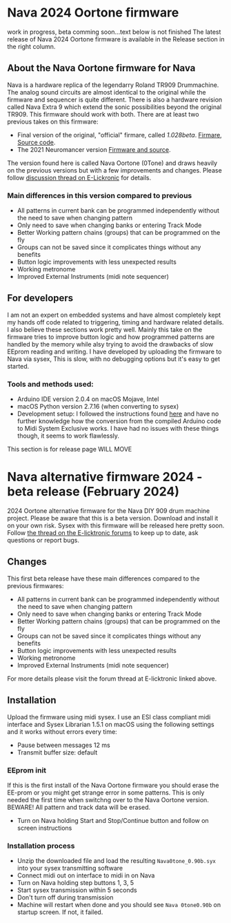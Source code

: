 # Nava 2024 Oortone firmware
work in progress, beta comming soon...text below is not finished
The latest release of Nava 2024 Oortone firmware is available in the Release section in the right column. 

## About the Nava Oortone firmware for Nava
Nava is a hardware replica of the legendarry Roland TR909 Drummachine. The analog sound circuits are almost identical to the original while the firmware and sequencer is quite different. There is also a hardware revision called Nava Extra 9 which extend the sonic possibilities beyond the original TR909. This firmware should work with both. 
There are at least two previous takes on this firmware:
* Final version of the original, "official" firmare, called *1.028beta*. [Firmare](http://www.e-licktronic.com/forum/viewtopic.php?t=864), [Source code](https://github.com/e-licktronic/Nava-v1.0).
* The 2021 Neuromancer version [Firmware and source](https://github.com/BenZonneveld/Nava-2021-Firmware/releases/tag/Nava2021Neuro-20211030).

The version found here is called Nava Oortone (0Tone) and draws heavily on the previous versions but with a few improvements and changes. Please follow [discussion thread on E-Lickronic](http://www.e-licktronic.com/forum/viewtopic.php?t=3076) for details.

### Main differences in this version compared to previous
* All patterns in current bank can be programmed independently without the need to save when changing pattern
* Only need to save when changing banks or entering Track Mode
* Better Working pattern chains (groups) that can be programmed on the fly
* Groups can not be saved since it complicates things without any benefits
* Button logic improvements with less unexpected results
* Working metronome
* Improved External Instruments (midi note sequencer)

## For developers
I am not an expert on embedded systems and have almost completely kept my hands off code related to triggering, timing and hardware related details. I also believe these sections work pretty well. Mainly this take on the firmware tries to improve button logic and how programmed patterns are handled by the memory while alsy trying to avoid the drawbacks of slow EEprom reading and writing. I have developed by uploading the firmware to Nava via sysex, This is slow, with no debugging options but it's easy to get started.

### Tools and methods used:
* Arduino IDE version 2.0.4 on macOS Mojave, Intel
* macOS Python version 2.7.16 (when converting to sysex)
* Development setup: I followed the instructions found [here](https://github.com/sandormatyi/Nava-909-firmware) and have no further knowledge how the conversion from the compiled Arduino code to Midi System Exclusive works. I have had no issues with these things though, it seems to work flawlessly.

This section is for release page WILL MOVE
# Nava alternative firmware 2024 - beta release (February 2024)
2024 Oortone alternative firmware for the Nava DIY 909 drum machine project. Please be aware that this is a beta version. Download and install it on your own risk. Sysex with this firmware will be released here pretty soon.
Follow [the thread on the E-licktronic forums](https://www.e-licktronic.com/forum/viewtopic.php?t=3076) to keep up to date, ask questions or report bugs.

## Changes
This first beta release have these main differences compared to the previous firmwares:
* All patterns in current bank can be programmed independently without the need to save when changing pattern
* Only need to save when changing banks or entering Track Mode
* Better Working pattern chains (groups) that can be programmed on the fly
* Groups can not be saved since it complicates things without any benefits
* Button logic improvements with less unexpected results
* Working metronome
* Improved External Instruments (midi note sequencer)

For more details please visit the forum thread at E-licktronic linked above.

## Installation
Upload the firmware using midi sysex.
I use an ESI class compliant midi interface and Sysex Librarian 1.5.1 on macOS using the following settings and it works without errors every time:
* Pause between messages 12 ms
* Transmit buffer size: default

### EEprom init
If this is the first install of the Nava Oortone firmware you should erase the EE-prom or you might get strange error in some patterns. This is only needed the first time when switchng over to the Nava Oortone version. BEWARE! All pattern and track data will be erased.
* Turn on Nava holding Start and Stop/Continue button and follow on screen instructions

###  Installation process
* Unzip the downloaded file and load the resulting `Nava0tone_0.90b.syx` into your sysex transmitting software
* Connect midi out on interface to midi in on Nava
* Turn on Nava holding step buttons 1, 3, 5
* Start sysex transmission within 5 seconds
* Don't turn off during transmission
* Machine will restart when done and you should see `Nava 0tone0.90b` on startup screen. If not, it failed.

